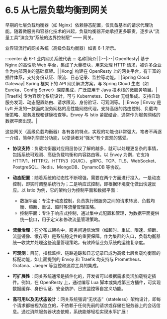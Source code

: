 # 6.5 从七层负载均衡到网关

早期的七层负载均衡器（如 Nginx）依赖静态配置，仅具备基本的请求代理功能。随着微服务和容器化技术的兴起，负载均衡器开始承担更多职责，逐步从“流量工具”演变为“系统的边界控制层” —— 网关。

业界较流行的网关系统（高级负载均衡器）如表 6-1 所示。

:::center
表 6-1 业内网关系统代表
::: 
名称|简介|
|:--|:--|
OpenResty| 基于 Nginx 的高性能 Web 平台，集成了大量模块，用来处理 HTTP 请求，被许多企业作为内部网关的基础框架。|
|Kong| 构建在 OpenResty 上的网关平台，有丰富的插件体系，支持身份认证、限流、日志记录、监控等功能。|
|Spring Cloud Gateway| Spring 框架下的 API 网关解决方案，与 Spring Cloud 生态（如 Eureka、Config Server）深度集成，广泛应用于 Java 技术栈的微服务项目。|
|Traefik| 专为容器化系统设计，可与 Kubernetes、Docker 无缝集成。支持自动服务发现、动态配置路由、请求限流、身份验证、可观测等。|
|Envoy | Envoy 是 Lyft 开发的一款面向服务网格的高性能网络代理，支持高级的路由控制、负载均衡策略、服务发现和健康检查等。Envoy 与 Istio 紧密结合，通常作为服务网格的数据平面出现。|

这些网关（高级负载均衡器）各有各的特点，实现的功能也非常强大，笔者不再逐一介绍，简单列举部分功能，以便读者对“强大”有个直观的感受。

- **协议支持**：负载均衡器对应用层协议了解的越多，就可以处理更复杂的事情，包括系统可观测、高级负载均衡和内容路由等。以 Envoy 为例，它支持 HTTP/1、HTTP/2、HTTP/3（QUIC）、gRPC、TCP、TLS、WebSocket、PostgreSQL、Redis、MongoDB、DynamoDB 等协议。

- **动态配置**：随着系统的动态性不断增强，需要在两个方面进行投入，一是动态控制，即实时调整系统行为；二是响应式控制，即根据环境变化做出快速反应。以 Istio 为例，它的架构分为控制平面和数据平面：
	- 数据平面：专注于动态控制，负责执行微服务之间的请求转发、负载均衡、熔断、重试、超时等流量管理策略。
	- 控制平面：专注于响应式控制，通过集中式配置和管理，为数据平面提供统一接口，用于定义和修改流量管理策略。

- **流量治理**：在分布式架构中，服务间通信治理（如超时、重试、限速、熔断、流量镜像、缓存等）是系统稳定性的重要保障。作为集群的入口，负载均衡器统一收敛并处理这些流量管理策略，有效降低业务系统的运维复杂度。
- **可观测**：目前，指标监控、链路追踪和日志记录已成为高级七层负载均衡器的标配功能，如上面提到的 Envoy 和 Traefik 均支持与 Prometheus、Grafana、Jaeger 等监控和追踪工具的集成。

- **可扩展性**：网关系统通常是插件化的，开发者可以根据需求灵活加载特定插件。例如，在 OpenResty 上，通过编写 Lua 脚本或集成第三方插件，可实现数据缓存、身份认证、安全防护、日志监控等自定义功能。

- **高可用以及无状态设计**：网关系统强调“无状态”（stateless）架构设计，即每个请求都被视为独立的，不依赖于任何先前的请求或存储在服务器上的会话信息。通过消除服务器状态依赖，系统能够轻松实现水平扩展！








